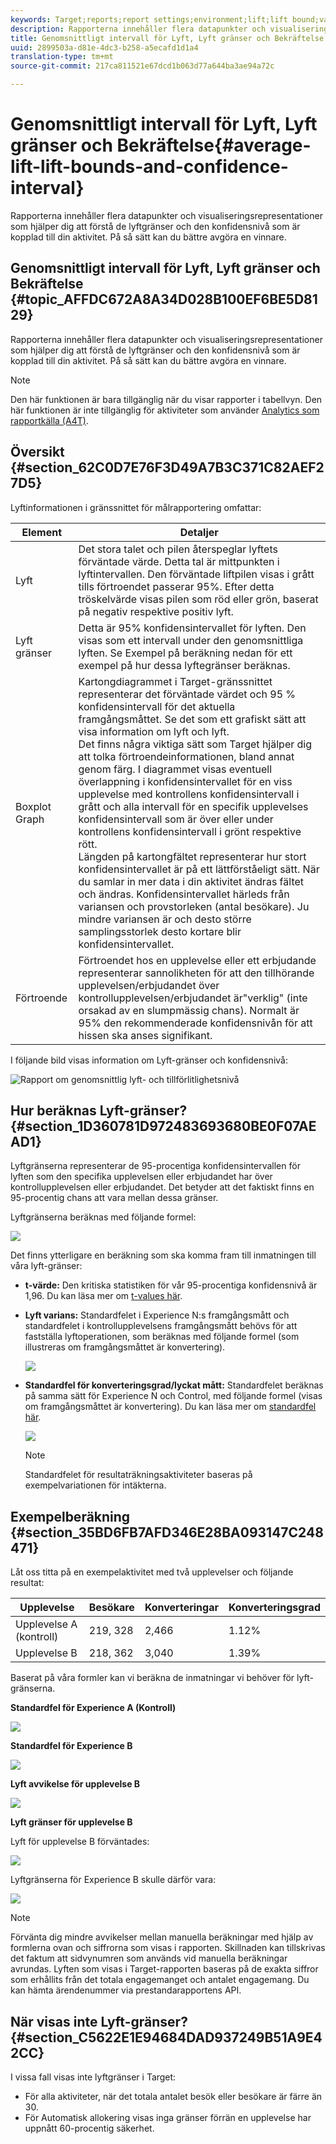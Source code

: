 ```yaml
---
keywords: Target;reports;report settings;environment;lift;lift bound;variance;confidence;control
description: Rapporterna innehåller flera datapunkter och visualiseringsrepresentationer som hjälper dig att förstå de lyftgränser och den konfidensnivå som är kopplad till din aktivitet. På så sätt kan du bättre avgöra en vinnare.
title: Genomsnittligt intervall för Lyft, Lyft gränser och Bekräftelse
uuid: 2899503a-d81e-4dc3-b258-a5ecafd1d1a4
translation-type: tm+mt
source-git-commit: 217ca811521e67dcd1b063d77a644ba3ae94a72c

---
```



# Genomsnittligt intervall för Lyft, Lyft gränser och Bekräftelse{#average-lift-lift-bounds-and-confidence-interval}

Rapporterna innehåller flera datapunkter och visualiseringsrepresentationer som hjälper dig att förstå de lyftgränser och den konfidensnivå som är kopplad till din aktivitet. På så sätt kan du bättre avgöra en vinnare.

## Genomsnittligt intervall för Lyft, Lyft gränser och Bekräftelse {#topic_AFFDC672A8A34D028B100EF6BE5D8129}

Rapporterna innehåller flera datapunkter och visualiseringsrepresentationer som hjälper dig att förstå de lyftgränser och den konfidensnivå som är kopplad till din aktivitet. På så sätt kan du bättre avgöra en vinnare.

>[!NOTE]
>
>Den här funktionen är bara tillgänglig när du visar rapporter i tabellvyn. Den här funktionen är inte tillgänglig för aktiviteter som använder [Analytics som rapportkälla (A4T)](../../c-integrating-target-with-mac/a4t/a4t.md#concept_7540C8C04259434AB6EE33B09F47A1DE).

## Översikt {#section_62C0D7E76F3D49A7B3C371C82AEF27D5}

Lyftinformationen i gränssnittet för målrapportering omfattar:

| Element | Detaljer |
|--- |--- |
| Lyft | Det stora talet och pilen återspeglar lyftets förväntade värde. Detta tal är mittpunkten i lyftintervallen. Den förväntade liftpilen visas i grått tills förtroendet passerar 95%. Efter detta tröskelvärde visas pilen som röd eller grön, baserat på negativ respektive positiv lyft. |
| Lyft gränser | Detta är 95% konfidensintervallet för lyften. Den visas som ett intervall under den genomsnittliga lyften. Se Exempel på beräkning nedan för ett exempel på hur dessa lyftegränser beräknas. |
| Boxplot Graph | Kartongdiagrammet i Target-gränssnittet representerar det förväntade värdet och 95 % konfidensintervall för det aktuella framgångsmåttet. Se det som ett grafiskt sätt att visa information om lyft och lyft.<br>Det finns några viktiga sätt som Target hjälper dig att tolka förtroendeinformationen, bland annat genom färg. I diagrammet visas eventuell överlappning i konfidensintervallet för en viss upplevelse med kontrollens konfidensintervall i grått och alla intervall för en specifik upplevelses konfidensintervall som är över eller under kontrollens konfidensintervall i grönt respektive rött.<br>Längden på kartongfältet representerar hur stort konfidensintervallet är på ett lättförståeligt sätt. När du samlar in mer data i din aktivitet ändras fältet och ändras. Konfidensintervallet härleds från variansen och provstorleken (antal besökare). Ju mindre variansen är och desto större samplingsstorlek desto kortare blir konfidensintervallet. |
| Förtroende | Förtroendet hos en upplevelse eller ett erbjudande representerar sannolikheten för att den tillhörande upplevelsen/erbjudandet över kontrollupplevelsen/erbjudandet är&quot;verklig&quot; (inte orsakad av en slumpmässig chans). Normalt är 95% den rekommenderade konfidensnivån för att hissen ska anses signifikant. |

I följande bild visas information om Lyft-gränser och konfidensnivå:

![Rapport om genomsnittlig lyft- och tillförlitlighetsnivå](/help/c-reports/c-report-settings/assets/lift-screenshot-new.png)

## Hur beräknas Lyft-gränser? {#section_1D360781D972483693680BE0F07AEAD1}

Lyftgränserna representerar de 95-procentiga konfidensintervallen för lyften som den specifika upplevelsen eller erbjudandet har över kontrollupplevelsen eller erbjudandet. Det betyder att det faktiskt finns en 95-procentig chans att vara mellan dessa gränser.

Lyftgränserna beräknas med följande formel:

![](assets/lift_diagram.png)

Det finns ytterligare en beräkning som ska komma fram till inmatningen till våra lyft-gränser:

* **t-värde:** Den kritiska statistiken för vår 95-procentiga konfidensnivå är 1,96. Du kan läsa mer om [t-values här](https://en.wikipedia.org/wiki/T-statistic).
* **Lyft varians:** Standardfelet i Experience N:s framgångsmått och standardfelet i kontrollupplevelsens framgångsmått behövs för att fastställa lyftoperationen, som beräknas med följande formel (som illustreras om framgångsmåttet är konvertering).

   ![](assets/lift_variance.png)

* **Standardfel för konverteringsgrad/lyckat mått:** Standardfelet beräknas på samma sätt för Experience N och Control, med följande formel (visas om framgångsmåttet är konvertering). Du kan läsa mer om [standardfel här](https://en.wikipedia.org/wiki/Standard_error).

   ![](assets/standard_error.png)

   >[!NOTE]
   >
   >Standardfelet för resultaträkningsaktiviteter baseras på exempelvariationen för intäkterna.

## Exempelberäkning {#section_35BD6FB7AFD346E28BA093147C248471}

Låt oss titta på en exempelaktivitet med två upplevelser och följande resultat:

| Upplevelse | Besökare | Konverteringar | Konverteringsgrad |
|--- |--- |--- |--- |
| Upplevelse A (kontroll) | 219, 328 | 2,466 | 1.12% |
| Upplevelse B | 218, 362 | 3,040 | 1.39% |

Baserat på våra formler kan vi beräkna de inmatningar vi behöver för lyft-gränserna.

**Standardfel för Experience A (Kontroll)**

![](assets/standard_error_A.png)

**Standardfel för Experience B**

![](assets/standard_error_B.png)

**Lyft avvikelse för upplevelse B**

![](assets/lift_variance_B.png)

**Lyft gränser för upplevelse B**

Lyft för upplevelse B förväntades:

![](assets/lift_bounds_B.png)

Lyftgränserna för Experience B skulle därför vara:

![](assets/lift_bounds_B2.png)

>[!NOTE]
>
>Förvänta dig mindre avvikelser mellan manuella beräkningar med hjälp av formlerna ovan och siffrorna som visas i rapporten. Skillnaden kan tillskrivas det faktum att sidvynumren som används vid manuella beräkningar avrundas. Lyften som visas i Target-rapporten baseras på de exakta siffror som erhållits från det totala engagemanget och antalet engagemang. Du kan hämta ärendenummer via prestandarapportens API.

## När visas inte Lyft-gränser? {#section_C5622E1E94684DAD937249B51A9E42CC}

I vissa fall visas inte lyftgränser i Target:

* För alla aktiviteter, när det totala antalet besök eller besökare är färre än 30.
* För Automatisk allokering visas inga gränser förrän en upplevelse har uppnått 60-procentig säkerhet.

